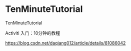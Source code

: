 # TenMinuteTutorial
TenMinuteTutorial

Activiti 入门：10分钟的教程

https://blog.csdn.net/daqiang012/article/details/81086042
